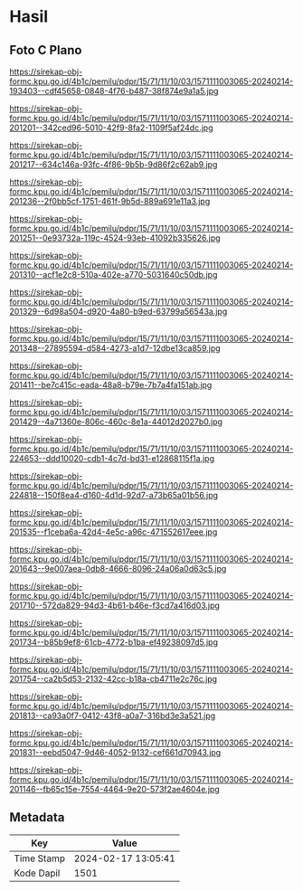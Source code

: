 # Hasil

## Foto C Plano

https://sirekap-obj-formc.kpu.go.id/4b1c/pemilu/pdpr/15/71/11/10/03/1571111003065-20240214-193403--cdf45658-0848-4f76-b487-38f874e9a1a5.jpg

https://sirekap-obj-formc.kpu.go.id/4b1c/pemilu/pdpr/15/71/11/10/03/1571111003065-20240214-201201--342ced96-5010-42f9-8fa2-1109f5af24dc.jpg

https://sirekap-obj-formc.kpu.go.id/4b1c/pemilu/pdpr/15/71/11/10/03/1571111003065-20240214-201217--634c146a-93fc-4f86-9b5b-9d86f2c62ab9.jpg

https://sirekap-obj-formc.kpu.go.id/4b1c/pemilu/pdpr/15/71/11/10/03/1571111003065-20240214-201236--2f0bb5cf-1751-461f-9b5d-889a691e11a3.jpg

https://sirekap-obj-formc.kpu.go.id/4b1c/pemilu/pdpr/15/71/11/10/03/1571111003065-20240214-201251--0e93732a-119c-4524-93eb-41092b335626.jpg

https://sirekap-obj-formc.kpu.go.id/4b1c/pemilu/pdpr/15/71/11/10/03/1571111003065-20240214-201310--acf1e2c8-510a-402e-a770-5031640c50db.jpg

https://sirekap-obj-formc.kpu.go.id/4b1c/pemilu/pdpr/15/71/11/10/03/1571111003065-20240214-201329--6d98a504-d920-4a80-b9ed-63799a56543a.jpg

https://sirekap-obj-formc.kpu.go.id/4b1c/pemilu/pdpr/15/71/11/10/03/1571111003065-20240214-201348--27895594-d584-4273-a1d7-12dbe13ca859.jpg

https://sirekap-obj-formc.kpu.go.id/4b1c/pemilu/pdpr/15/71/11/10/03/1571111003065-20240214-201411--be7c415c-eada-48a8-b79e-7b7a4fa151ab.jpg

https://sirekap-obj-formc.kpu.go.id/4b1c/pemilu/pdpr/15/71/11/10/03/1571111003065-20240214-201429--4a71360e-806c-460c-8e1a-44012d2027b0.jpg

https://sirekap-obj-formc.kpu.go.id/4b1c/pemilu/pdpr/15/71/11/10/03/1571111003065-20240214-224653--ddd10020-cdb1-4c7d-bd31-e12868115f1a.jpg

https://sirekap-obj-formc.kpu.go.id/4b1c/pemilu/pdpr/15/71/11/10/03/1571111003065-20240214-224818--150f8ea4-d160-4d1d-92d7-a73b65a01b56.jpg

https://sirekap-obj-formc.kpu.go.id/4b1c/pemilu/pdpr/15/71/11/10/03/1571111003065-20240214-201535--f1ceba6a-42d4-4e5c-a96c-471552617eee.jpg

https://sirekap-obj-formc.kpu.go.id/4b1c/pemilu/pdpr/15/71/11/10/03/1571111003065-20240214-201643--9e007aea-0db8-4666-8096-24a06a0d63c5.jpg

https://sirekap-obj-formc.kpu.go.id/4b1c/pemilu/pdpr/15/71/11/10/03/1571111003065-20240214-201710--572da829-94d3-4b61-b46e-f3cd7a416d03.jpg

https://sirekap-obj-formc.kpu.go.id/4b1c/pemilu/pdpr/15/71/11/10/03/1571111003065-20240214-201734--b85b9ef8-61cb-4772-b1ba-ef49238097d5.jpg

https://sirekap-obj-formc.kpu.go.id/4b1c/pemilu/pdpr/15/71/11/10/03/1571111003065-20240214-201754--ca2b5d53-2132-42cc-b18a-cb4711e2c76c.jpg

https://sirekap-obj-formc.kpu.go.id/4b1c/pemilu/pdpr/15/71/11/10/03/1571111003065-20240214-201813--ca93a0f7-0412-43f8-a0a7-316bd3e3a521.jpg

https://sirekap-obj-formc.kpu.go.id/4b1c/pemilu/pdpr/15/71/11/10/03/1571111003065-20240214-201831--eebd5047-9d46-4052-9132-cef661d70943.jpg

https://sirekap-obj-formc.kpu.go.id/4b1c/pemilu/pdpr/15/71/11/10/03/1571111003065-20240214-201146--fb65c15e-7554-4464-9e20-573f2ae4604e.jpg


## Metadata

| Key        | Value               |
| ---------- | ------------------- |
| Time Stamp | 2024-02-17 13:05:41 |
| Kode Dapil | 1501                |



